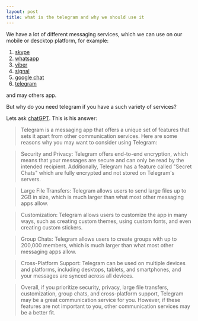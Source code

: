 ```yaml
---
layout: post
title: what is the telegram and why we should use it
---
```


We have a lot of different messaging services, which we can use on our mobile or descktop platform, for example:
1. [skype](https://www.skype.com/)
2. [whatsapp](https://www.whatsapp.com/)
3. [viber](https://www.viber.com/)
4. [signal](https://signal.org/)
5. [google chat](https://chat.google.com/)
6. [telegram](https://telegram.org/)

and may others app.

But why do you need telegram if you have a such variety of services?

Lets ask [chatGPT](https://chat.openai.com/). This is his answer:

>Telegram is a messaging app that offers a unique set of features that sets it apart from other communication services. Here are some reasons why you may want to consider using Telegram:

>Security and Privacy: Telegram offers end-to-end encryption, which means that your messages are secure and can only be read by the intended recipient. Additionally, Telegram has a feature called "Secret Chats" which are fully encrypted and not stored on Telegram's servers.

>Large File Transfers: Telegram allows users to send large files up to 2GB in size, which is much larger than what most other messaging apps allow.

>Customization: Telegram allows users to customize the app in many ways, such as creating custom themes, using custom fonts, and even creating custom stickers.

>Group Chats: Telegram allows users to create groups with up to 200,000 members, which is much larger than what most other messaging apps allow.

>Cross-Platform Support: Telegram can be used on multiple devices and platforms, including desktops, tablets, and smartphones, and your messages are synced across all devices.

>Overall, if you prioritize security, privacy, large file transfers, customization, group chats, and cross-platform support, Telegram may be a great communication service for you. However, if these features are not important to you, other communication services may be a better fit.


